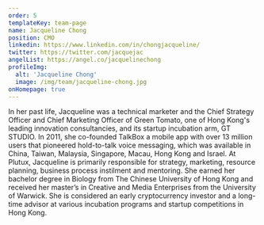 ```yaml
---
order: 5
templateKey: team-page
name: Jacqueline Chong
position: CMO
linkedin: https://www.linkedin.com/in/chongjacqueline/
twitter: https://twitter.com/jacquejac
angelList: https://angel.co/jacquelinechong
profileImg:
  alt: 'Jacqueline Chong'
  image: /img/team/jacqueline-chong.jpg
onHomepage: true
---
```

  In her past life, Jacqueline was a technical marketer and the Chief Strategy Officer and Chief 
  Marketing Officer of Green Tomato, one of Hong Kong's leading innovation consultancies, and 
  its startup incubation arm, GT STUDIO. In 2011, she co-founded TalkBox a mobile app with over 
  13 million users that pioneered hold-to-talk voice messaging, which was available in China, 
  Taiwan, Malaysia, Singapore, Macau, Hong Kong and Israel. At Plutux, Jacqueline is primarily 
  responsible for strategy, marketing, resource planning, business process instilment and 
  mentoring. She earned her bachelor degree in Biology from The Chinese University of Hong 
  Kong and received her master’s in Creative and Media Enterprises from the University of 
  Warwick. She is considered an early cryptocurrency investor and a long-time advisor at 
  various incubation programs and startup competitions in Hong Kong.
